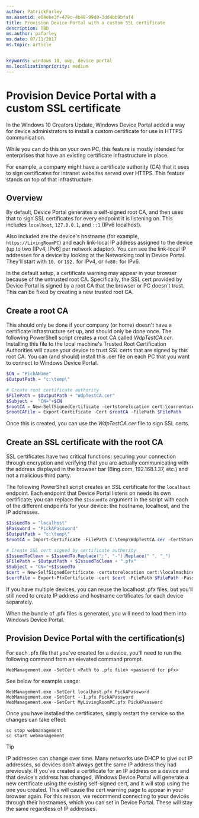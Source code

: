 ```yaml
---
author: PatrickFarley
ms.assetid: e04ebe3f-479c-4b48-99d8-3dd4bb9bfaf4
title: Provision Device Portal with a custom SSL certificate
description: TBD
ms.author: pafarley
ms.date: 07/11/2017
ms.topic: article


keywords: windows 10, uwp, device portal
ms.localizationpriority: medium
---
```


# Provision Device Portal with a custom SSL certificate
In the Windows 10 Creators Update, Windows Device Portal added a way for device administrators to install a custom certificate for use in HTTPS communication. 

While you can do this on your own PC, this feature is mostly intended for enterprises that have an existing certificate infrastructure in place.  

For example, a company might have a certificate authority (CA) that it uses to sign certificates for intranet websites served over HTTPS. This feature stands on top of that infrastructure. 

## Overview
By default, Device Portal generates a self-signed root CA, and then uses that to sign SSL certificates for every endpoint it is listening on. This includes `localhost`, `127.0.0.1`, and `::1` (IPv6 localhost).

Also included are the device's hostname (for example, `https://LivingRoomPC`) and each link-local IP address assigned to the device (up to two [IPv4, IPv6] per network adaptor). 
You can see the link-local IP addresses for a device by looking at the Networking tool in Device Portal. They'll start with `10.` or `192.` for IPv4, or `fe80:` for IPv6. 

In the default setup, a certificate warning may appear in your browser because of the untrusted root CA. Specifically, the SSL cert provided by Device Portal is signed by a root CA that the browser or PC doesn't trust. This can be fixed by creating a new trusted root CA.

## Create a root CA

This should only be done if your company (or home) doesn't have a certificate infrastructure set up, and should only be done once. The following PowerShell script creates a root CA called _WdpTestCA.cer_. Installing this file to the local machine's Trusted Root Certification Authorities will cause your device to trust SSL certs that are signed by this root CA. You can (and should) install this .cer file on each PC that you want to connect to Windows Device Portal.  

```PowerShell
$CN = "PickAName"
$OutputPath = "c:\temp\"

# Create root certificate authority
$FilePath = $OutputPath + "WdpTestCA.cer"
$Subject =  "CN="+$CN
$rootCA = New-SelfSignedCertificate -certstorelocation cert:\currentuser\my -Subject $Subject -HashAlgorithm "SHA512" -KeyUsage CertSign,CRLSign
$rootCAFile = Export-Certificate -Cert $rootCA -FilePath $FilePath
```

Once this is created, you can use the _WdpTestCA.cer_ file to sign SSL certs. 

## Create an SSL certificate with the root CA

SSL certificates have two critical functions: securing your connection through encryption and verifying that you are actually communicating with the address displayed in the browser bar (Bing.com, 192.168.1.37, etc.) and not a malicious third party.

The following PowerShell script creates an SSL certificate for the `localhost` endpoint. Each endpoint that Device Portal listens on needs its own certificate; you can replace the `$IssuedTo` argument in the script with each of the different endpoints for your device: the hostname, localhost, and the IP addresses.

```PowerShell
$IssuedTo = "localhost"
$Password = "PickAPassword"
$OutputPath = "c:\temp\"
$rootCA = Import-Certificate -FilePath C:\temp\WdpTestCA.cer -CertStoreLocation Cert:\CurrentUser\My\

# Create SSL cert signed by certificate authority
$IssuedToClean = $IssuedTo.Replace(":", "-").Replace(" ", "_")
$FilePath = $OutputPath + $IssuedToClean + ".pfx"
$Subject = "CN="+$IssuedTo
$cert = New-SelfSignedCertificate -certstorelocation cert:\localmachine\my -Subject $Subject -DnsName $IssuedTo -Signer $rootCA -HashAlgorithm "SHA512"
$certFile = Export-PfxCertificate -cert $cert -FilePath $FilePath -Password (ConvertTo-SecureString -String $Password -Force -AsPlainText)
```

If you have multiple devices, you can reuse the localhost .pfx files, but you'll still need to create IP address and hostname certificates for each device separately.

When the bundle of .pfx files is generated, you will need to load them into Windows Device Portal. 

## Provision Device Portal with the certification(s)

For each .pfx file that you've created for a device, you'll need to run the following command from an elevated command prompt.

```
WebManagement.exe -SetCert <Path to .pfx file> <password for pfx> 
```

See below for example usage:
```
WebManagement.exe -SetCert localhost.pfx PickAPassword
WebManagement.exe -SetCert --1.pfx PickAPassword
WebManagement.exe -SetCert MyLivingRoomPC.pfx PickAPassword
```

Once you have installed the certificates, simply restart the service so the changes can take effect:

```
sc stop webmanagement
sc start webmanagement
```

> [!TIP]
> IP addresses can change over time.
Many networks use DHCP to give out IP addresses, so devices don't always get the same IP address they had previously. If you've created a certificate for an IP address on a device and that device's address has changed, Windows Device Portal will generate a new certificate using the existing self-signed cert, and it will stop using the one you created. This will cause the cert warning page to appear in your browser again. For this reason, we recommend connecting to your devices through their hostnames, which you can set in Device Portal. These will stay the same regardless of IP addresses.

